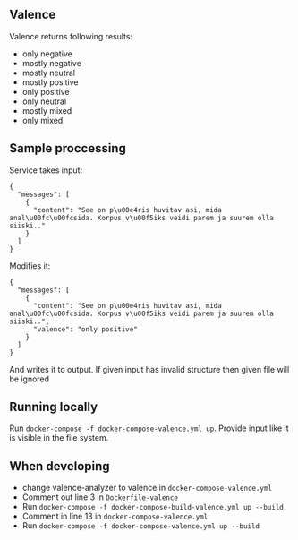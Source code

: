 ## Valence

Valence returns following results:
- only negative
- mostly negative
- mostly neutral
- mostly positive
- only positive
- only neutral
- mostly mixed
- only mixed

## Sample proccessing

Service takes input:
```
{
  "messages": [
    {
      "content": "See on p\u00e4ris huvitav asi, mida anal\u00fc\u00fcsida. Korpus v\u00f5iks veidi parem ja suurem olla siiski.."
    }
  ]
}
```

Modifies it:
```
{
  "messages": [
    {
      "content": "See on p\u00e4ris huvitav asi, mida anal\u00fc\u00fcsida. Korpus v\u00f5iks veidi parem ja suurem olla siiski..",
      "valence": "only positive"
    }
  ]
}
```

And writes it to output. If given input has invalid structure then given file will be ignored

## Running locally

Run `docker-compose -f docker-compose-valence.yml up`. Provide input like it is visible in the file system.

## When developing

- change valence-analyzer to valence in `docker-compose-valence.yml`
- Comment out line 3 in `Dockerfile-valence`
- Run `docker-compose -f docker-compose-build-valence.yml up --build`
- Comment in line 13 in `docker-compose-valence.yml`
- Run `docker-compose -f docker-compose-valence.yml up --build`
